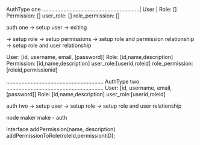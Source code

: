 

AuthType one
................................................................|
User                                                            |
Role: []
Permission: []
user_role: []
role_permission: []

auth one
-> setup user -> exiting

-> setup role 
-> setup permissions
-> setup role and permission relationship
-> setup role and user relationship

User: [id, username, email, [password]]
Role: [id,name,description]
Permission: [id,name,description]
user_role:[userid,roleid]
role_permission:[roleid,permissionid]

................................................................
AuthType two
................................................................
User: [id, username, email, [password]]
Role: [id,name,description]
user_role:[userid,roleid]

auth two
-> setup user
-> setup role 
-> setup role and user relationship

node maker make - auth 


interface 
addPermission(name, description)
addPermissionToRole(roleId,permissiontiD);
